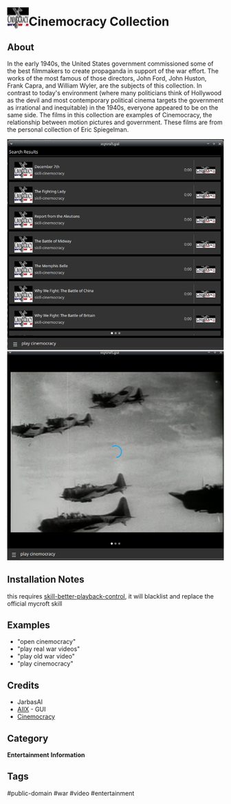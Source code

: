 # <img src='./ui/cinemocracy.png' card_color='#40DBB0' width='50' height='50' style='vertical-align:bottom'/>Cinemocracy Collection

## About

In the early 1940s, the United States government commissioned some of the best filmmakers to create propaganda in support of the war effort. The works of the most famous of those directors, John Ford, John Huston, Frank Capra, and William Wyler, are the subjects of this collection. In contrast to today's environment (where many politicians think of Hollywood as the devil and most contemporary political cinema targets the government as irrational and inequitable) in the 1940s, everyone appeared to be on the same side. The films in this collection are examples of Cinemocracy, the relationship between motion pictures and government. These films are from the personal collection of Eric Spiegelman.

![](./gui.png)
![](./gui2.png)

## Installation Notes

this requires [skill-better-playback-control](https://github.com/JarbasSkills/skill-better-playback-control), it will blacklist and replace the official mycroft skill

## Examples

* "open cinemocracy"
* "play real war videos"
* "play old war video"
* "play cinemocracy"

## Credits
- JarbasAl
- [AIIX](https://github.com/AIIX/) - GUI
- [Cinemocracy](https://archive.org/details/cinemocracy?tab=about)

## Category
**Entertainment**
**Information**

## Tags
#public-domain
#war
#video
#entertainment